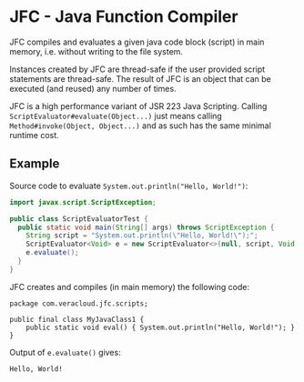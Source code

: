 # JFC - Java Function Compiler

JFC compiles and evaluates a given java code block (script) in main memory, i.e. without writing to the file system.

Instances created by JFC are thread-safe if the user provided script statements are thread-safe. The result of JFC is an object that can be executed (and reused) any number of times. 

JFC is a high performance variant of JSR 223 Java Scripting. Calling `ScriptEvaluator#evaluate(Object...)` just means calling `Method#invoke(Object, Object...)` and as such has the same minimal runtime cost.

## Example

Source code to evaluate `System.out.println("Hello, World!")`:
```java
import javax.script.ScriptException;

public class ScriptEvaluatorTest {
  public static void main(String[] args) throws ScriptException {
    String script = "System.out.println(\"Hello, World!\");";
    ScriptEvaluator<Void> e = new ScriptEvaluator<>(null, script, Void.class, null, null, null);
    e.evaluate();
  }
}
```

JFC creates and compiles (in main memory) the following code:
```
package com.veracloud.jfc.scripts;

public final class MyJavaClass1 {
	public static void eval() { System.out.println("Hello, World!"); }
}
```

Output of `e.evaluate()` gives:
```
Hello, World!
```

